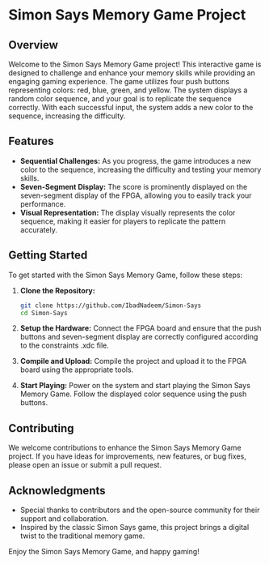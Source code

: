 # Simon Says Memory Game Project

## Overview

Welcome to the Simon Says Memory Game project! This interactive game is designed to challenge and enhance your memory skills while providing an engaging gaming experience. The game utilizes four push buttons representing colors: red, blue, green, and yellow. The system displays a random color sequence, and your goal is to replicate the sequence correctly. With each successful input, the system adds a new color to the sequence, increasing the difficulty.

## Features

- **Sequential Challenges:** As you progress, the game introduces a new color to the sequence, increasing the difficulty and testing your memory skills.
- **Seven-Segment Display:** The score is prominently displayed on the seven-segment display of the FPGA, allowing you to easily track your performance.
- **Visual Representation:** The display visually represents the color sequence, making it easier for players to replicate the pattern accurately.

## Getting Started

To get started with the Simon Says Memory Game, follow these steps:

1. **Clone the Repository:**
   ```bash
   git clone https://github.com/IbadNadeem/Simon-Says
   cd Simon-Says
   ```

2. **Setup the Hardware:**
   Connect the FPGA board and ensure that the push buttons and seven-segment display are correctly configured according to the constraints .xdc file.

3. **Compile and Upload:**
   Compile the project and upload it to the FPGA board using the appropriate tools.

4. **Start Playing:**
   Power on the system and start playing the Simon Says Memory Game. Follow the displayed color sequence using the push buttons.

## Contributing

We welcome contributions to enhance the Simon Says Memory Game project. If you have ideas for improvements, new features, or bug fixes, please open an issue or submit a pull request.

## Acknowledgments

- Special thanks to contributors and the open-source community for their support and collaboration.
- Inspired by the classic Simon Says game, this project brings a digital twist to the traditional memory game.

Enjoy the Simon Says Memory Game, and happy gaming!